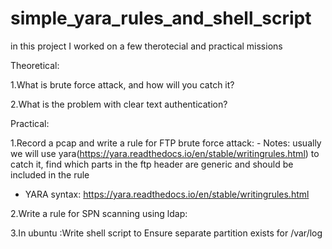 # simple_yara_rules_and_shell_script


in this project I worked on a 
few therotecial and practical missions



Theoretical:

1.What is brute force attack, and how will you catch it? 

2.What is the problem with clear text authentication? 



Practical:

1.Record a pcap and write a rule for FTP brute force attack:
    - Notes: usually we will use yara(https://yara.readthedocs.io/en/stable/writingrules.html) to catch it, find which parts in the ftp header are generic and should be included in the rule
   - YARA syntax: https://yara.readthedocs.io/en/stable/writingrules.html

2.Write a rule for SPN scanning using ldap:

3.In ubuntu :Write shell script to Ensure separate partition exists for /var/log
